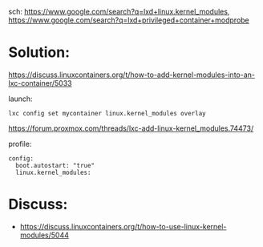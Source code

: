 sch: https://www.google.com/search?q=lxd+linux.kernel_modules, https://www.google.com/search?q=lxd+privileged+container+modprobe

# Solution:
https://discuss.linuxcontainers.org/t/how-to-add-kernel-modules-into-an-lxc-container/5033

launch:
```
lxc config set mycontainer linux.kernel_modules overlay
```

https://forum.proxmox.com/threads/lxc-add-linux-kernel_modules.74473/

profile:
```
config:
  boot.autostart: "true"
  linux.kernel_modules: 
```

# Discuss:
- https://discuss.linuxcontainers.org/t/how-to-use-linux-kernel-modules/5044
